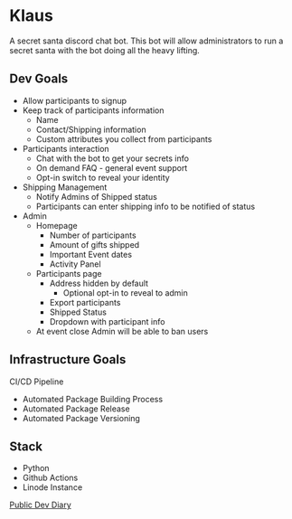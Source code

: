 # Klaus

A secret santa discord chat bot. This bot will allow administrators to run a secret santa with the bot doing all the heavy lifting.

## Dev Goals

* Allow participants to signup
* Keep track of participants information
  * Name
  * Contact/Shipping information
  * Custom attributes you collect from participants
* Participants interaction
  * Chat with the bot to get your secrets info
  * On demand FAQ - general event support
  * Opt-in switch to reveal your identity
* Shipping Management
  * Notify Admins of Shipped status
  * Participants can enter shipping info to be notified of status
* Admin
  * Homepage
    * Number of participants
    * Amount of gifts shipped
    * Important Event dates
    * Activity Panel
  * Participants page
    * Address hidden by default
      * Optional opt-in to reveal to admin
    * Export participants
    * Shipped Status
    * Dropdown with participant info
  * At event close Admin will be able to ban users

## Infrastructure Goals

CI/CD Pipeline

* Automated Package Building Process
* Automated Package Release
* Automated Package Versioning

## Stack

* Python
* Github Actions
* Linode Instance

[Public Dev Diary](https://forum.level1techs.com/t/devember2020-klaus-secret-santa-discord-bot/163657)
